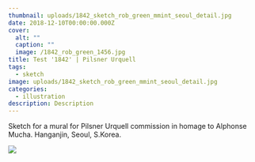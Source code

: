 ```yaml
---
thumbnail: uploads/1842_sketch_rob_green_mmint_seoul_detail.jpg
date: 2018-12-10T00:00:00.000Z
cover:
  alt: ""
  caption: ""
  image: /1842_rob_green_1456.jpg
title: Test '1842' | Pilsner Urquell
tags:
  - sketch
image: uploads/1842_sketch_rob_green_mmint_seoul_detail.jpg
categories:
  - illustration
description: Description
---
```

Sketch for a mural for Pilsner Urquell commission in homage to Alphonse Mucha. Hanganjin, Seoul, S.Korea.

![](/1842_sketch_rob_green_mmint_seoul_detail.jpg)